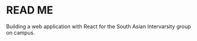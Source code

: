 # READ ME

Building a web application with React for the South Asian Intervarsity group on campus. 
